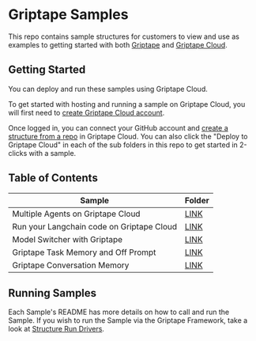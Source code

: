 # Griptape Samples

This repo contains sample structures for customers to view and use as examples to getting started with both [Griptape](https://github.com/griptape-ai/griptape) and [Griptape Cloud](https://cloud.griptape.ai/).

## Getting Started

You can deploy and run these samples using Griptape Cloud.

To get started with hosting and running a sample on Griptape Cloud, you will first need to [create Griptape Cloud account](https://auth.cloud.griptape.ai/u/login).

Once logged in, you can connect your GitHub account and [create a structure from a repo](https://cloud.griptape.ai/structures) in Griptape Cloud. You can also click the "Deploy to Griptape Cloud" in each of the sub folders in this repo to get started in 2-clicks with a sample.

## Table of Contents

| Sample | Folder |
| -------- | ------- |
| Multiple Agents on Griptape Cloud | [LINK](https://github.com/griptape-ai/griptape-sample-structures/tree/main/griptape-multi-agent-workflows) |
| Run your Langchain code on Griptape Cloud | [LINK](https://github.com/griptape-ai/griptape-sample-structures/tree/main/langchain-calculator) |
| Model Switcher with Griptape | [LINK](https://github.com/griptape-ai/griptape-sample-structures/tree/main/griptape-model-switcher) |
| Griptape Task Memory and Off Prompt | [LINK](https://github.com/griptape-ai/griptape-sample-structures/tree/main/griptape-off-prompt) |
| Griptape Conversation Memory | [LINK](https://github.com/griptape-ai/griptape-sample-structures/tree/feature/conv-mem-sample/griptape-off-prompt) |

## Running Samples

Each Sample's README has more details on how to call and run the Sample. If you wish to run the Sample via the Griptape Framework, take a look at [Structure Run Drivers](https://docs.griptape.ai/stable/griptape-framework/drivers/structure-run-drivers/).
